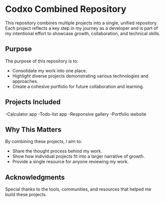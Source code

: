 # Codxo Combined Repository

This repository combines multiple projects into a single, unified repository. Each project reflects a key step in my journey as a developer and is part of my intentional effort to showcase growth, collaboration, and technical skills.

## Purpose
The purpose of this repository is to:
- Consolidate my work into one place.
- Highlight diverse projects demonstrating various technologies and approaches.
- Create a cohesive portfolio for future collaboration and learning.

## Projects Included
-Calculator app
-Todo-list app
-Responsive gallery
-Portfolio website

## Why This Matters
By combining these projects, I aim to:
- Share the thought process behind my work.
- Show how individual projects fit into a larger narrative of growth.
- Provide a single resource for anyone reviewing my work.

## Acknowledgments
Special thanks to the tools, communities, and resources that helped me build these projects.

